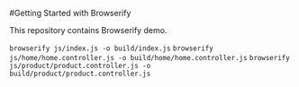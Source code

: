 #Getting Started with Browserify

This repository contains Browserify demo.

`browserify js/index.js -o build/index.js`
`browserify js/home/home.controller.js -o build/home/home.controller.js`
`browserify js/product/product.controller.js -o build/product/product.controller.js`